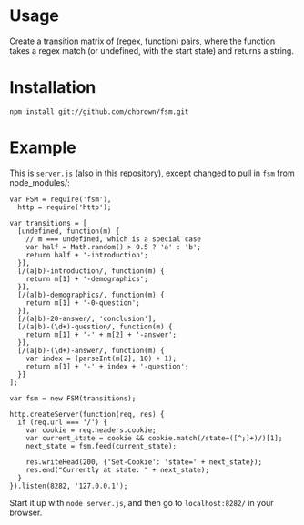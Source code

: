 # Usage

Create a transition matrix of (regex, function) pairs, where
the function takes a regex match (or undefined, with the start state) and returns a string.

# Installation

    npm install git://github.com/chbrown/fsm.git

# Example

This is `server.js` (also in this repository), except changed to pull in `fsm` from node_modules/:

    var FSM = require('fsm'),
      http = require('http');

    var transitions = [
      [undefined, function(m) {
        // m === undefined, which is a special case
        var half = Math.random() > 0.5 ? 'a' : 'b';
        return half + '-introduction';
      }],
      [/(a|b)-introduction/, function(m) {
        return m[1] + '-demographics';
      }],
      [/(a|b)-demographics/, function(m) {
        return m[1] + '-0-question';
      }],
      [/(a|b)-20-answer/, 'conclusion'],
      [/(a|b)-(\d+)-question/, function(m) {
        return m[1] + '-' + m[2] + '-answer';
      }],
      [/(a|b)-(\d+)-answer/, function(m) {
        var index = (parseInt(m[2], 10) + 1);
        return m[1] + '-' + index + '-question';
      }]
    ];

    var fsm = new FSM(transitions);

    http.createServer(function(req, res) {
      if (req.url === '/') {
        var cookie = req.headers.cookie;
        var current_state = cookie && cookie.match(/state=([^;]+)/)[1];
        next_state = fsm.feed(current_state);

        res.writeHead(200, {'Set-Cookie': 'state=' + next_state});
        res.end("Currently at state: " + next_state);
      }
    }).listen(8282, '127.0.0.1');

Start it up with `node server.js`, and then go to `localhost:8282/` in your browser.
